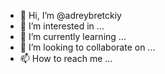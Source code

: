- 👋 Hi, I’m @adreybretckiy
- 👀 I’m interested in ...
- 🌱 I’m currently learning ...
- 💞️ I’m looking to collaborate on ...
- 📫 How to reach me ...

<!---
adreybretckiy/adreybretckiy is a ✨ special ✨ repository because its `README.md` (this file) appears on your GitHub profile.
You can click the Preview link to take a look at your changes.
--->
